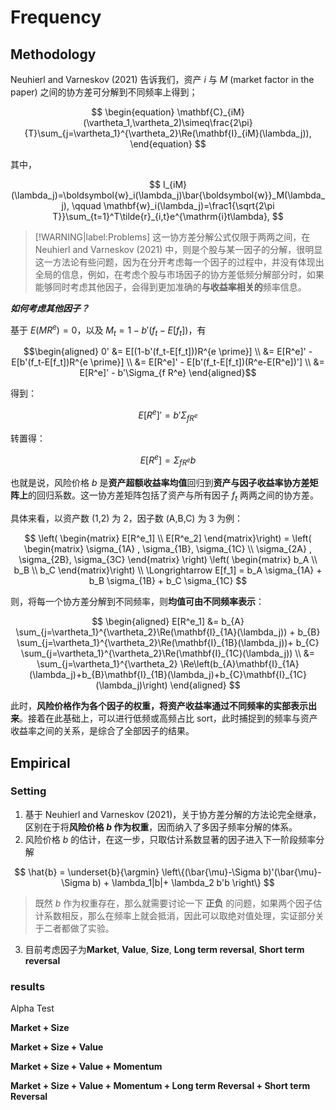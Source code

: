# Frequency

## Methodology

Neuhierl and Varneskov (2021) 告诉我们，资产 $i$ 与 $M$ (market factor in the paper) 之间的协方差可分解到不同频率上得到；

$$
\begin{equation}
    \mathbf{C}_{iM}(\vartheta_1,\vartheta_2)\simeq\frac{2\pi}{T}\sum_{j=\vartheta_1}^{\vartheta_2}\Re(\mathbf{I}_{iM}(\lambda_j)),
\end{equation}
$$

其中，

$$
I_{iM}(\lambda_j)=\boldsymbol{w}_i(\lambda_j)\bar{\boldsymbol{w}}_M(\lambda_j), \qquad \mathbf{w}_i(\lambda_j)=\frac1{\sqrt{2\pi T}}\sum_{t=1}^T\tilde{r}_{i,t}e^{\mathrm{i}t\lambda},
$$

> [!WARNING|label:Problems]
> 这一协方差分解公式仅限于两两之间，在 Neuhierl and Varneskov (2021) 中，则是个股与某一因子的分解，很明显这一方法论有些问题，因为在分开考虑每一个因子的过程中，并没有体现出全局的信息，例如，在考虑个股与市场因子的协方差低频分解部分时，如果能够同时考虑其他因子，会得到更加准确的**与收益率相关的**频率信息。

***如何考虑其他因子？***

基于 $E(MR^e) = 0$，以及 $M_t = 1 - b'(f_t-E[f_t])$，有


$$\begin{aligned}
0' &= E[(1-b'(f_t-E[f_t]))R^{e \prime}]    \\
&= E[R^e]' - E[b'(f_t-E[f_t])R^{e \prime}] \\
&= E[R^e]' - E[b'(f_t-E[f_t])(R^e-E[R^e])'] \\
&= E[R^e]' - b'\Sigma_{f R^e}
\end{aligned}$$

得到：

$$
E[R^e]' = b'\Sigma_{f R^e}
$$

转置得：

$$
\begin{equation}
    E[R^e] = \Sigma_{f R^e}b
\end{equation}
$$

也就是说，风险价格 $b$ 是**资产超额收益率均值**回归到**资产与因子收益率协方差矩阵上**的回归系数。这一协方差矩阵包括了资产与所有因子 $f_t$ 两两之间的协方差。

具体来看，以资产数 (1,2) 为 2，因子数 (A,B,C) 为 3 为例：

$$
\left(  
\begin{matrix}
    E[R^e_1] \\ E[R^e_2]
\end{matrix}\right) = 
\left( \begin{matrix}
    \sigma_{1A} , \sigma_{1B}, \sigma_{1C} \\
    \sigma_{2A} , \sigma_{2B}, \sigma_{3C}
\end{matrix} \right) 
\left(  
\begin{matrix}
    b_A \\ b_B \\ b_C
\end{matrix}\right)
\\
\Longrightarrow E[f_1] = b_A \sigma_{1A} + b_B \sigma_{1B} + b_C \sigma_{1C}
$$

则，将每一个协方差分解到不同频率，则**均值可由不同频率表示**：

$$
\begin{aligned}
    E[R^e_1] &= b_{A} \sum_{j=\vartheta_1}^{\vartheta_2}\Re(\mathbf{I}_{1A}(\lambda_j)) + b_{B} \sum_{j=\vartheta_1}^{\vartheta_2}\Re(\mathbf{I}_{1B}(\lambda_j))+ b_{C} \sum_{j=\vartheta_1}^{\vartheta_2}\Re(\mathbf{I}_{1C}(\lambda_j)) \\    
    &= \sum_{j=\vartheta_1}^{\vartheta_2} \Re\left(b_{A}\mathbf{I}_{1A}(\lambda_j)+b_{B}\mathbf{I}_{1B}(\lambda_j)+b_{C}\mathbf{I}_{1C}(\lambda_j)\right)
\end{aligned}
$$

此时，**风险价格作为各个因子的权重，将资产收益率通过不同频率的实部表示出来**。接着在此基础上，可以进行低频或高频占比 sort，此时捕捉到的频率与资产收益率之间的关系，是综合了全部因子的结果。

## Empirical

### Setting

1. 基于 Neuhierl and Varneskov (2021)，关于协方差分解的方法论完全继承，区别在于将**风险价格 $b$ 作为权重**，因而纳入了多因子频率分解的体系。
2. 风险价格 $b$ 的估计，在这一步，只取估计系数显著的因子进入下一阶段频率分解

$$
    \hat{b} = \underset{b}{\argmin} \left\{(\bar{\mu}-\Sigma b)'(\bar{\mu}-\Sigma b) + \lambda_1|b|+ \lambda_2 b'b \right\}
$$

> 既然 $b$ 作为权重存在，那么就需要讨论一下 **正负** 的问题，如果两个因子估计系数相反，那么在频率上就会抵消，因此可以取绝对值处理，实证部分关于二者都做了实验。

3. 目前考虑因子为**Market**, **Value**, **Size**, **Long term reversal**, **Short term reversal**

### results








<div class = 'centerwords'>

Alpha Test
</div>




**Market + Size**



**Market + Size + Value**



**Market + Size + Value + Momentum**



**Market + Size + Value + Momentum + Long term Reversal + Short term Reversal**







